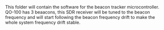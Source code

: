 This folder will contain the software for the beacon tracker microcontroller.
QO-100 has 3 beaacons, this SDR receiver will be tuned to the beacon frequency and will start following the beacon frequency drift to make the whole system frequency drift stable.

